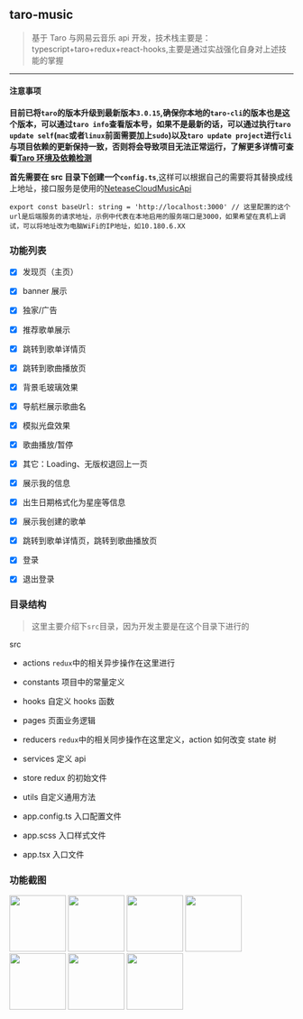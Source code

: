## taro-music

> 基于 Taro 与网易云音乐 api 开发，技术栈主要是：typescript+taro+redux+react-hooks,主要是通过实战强化自身对上述技能的掌握

<hr />

#### 注意事项

**目前已将`taro`的版本升级到最新版本`3.0.15`,确保你本地的`taro-cli`的版本也是这个版本，可以通过`taro info`查看版本号，如果不是最新的话，可以通过执行`taro update self`(`mac`或者`linux`前面需要加上`sudo`)以及`taro update project`进行`cli`与项目依赖的更新保持一致，否则将会导致项目无法正常运行，了解更多详情可查看[Taro 环境及依赖检测](http://taro-docs.jd.com/taro/docs/GETTING-STARTED.html#%E7%8E%AF%E5%A2%83%E5%8F%8A%E4%BE%9D%E8%B5%96%E6%A3%80%E6%B5%8B)**

**首先需要在 src 目录下创建一个`config.ts`**,这样可以根据自己的需要将其替换成线上地址，接口服务是使用的[NeteaseCloudMusicApi](https://binaryify.github.io/NeteaseCloudMusicApi/#/)

```
export const baseUrl: string = 'http://localhost:3000' // 这里配置的这个url是后端服务的请求地址，示例中代表在本地启用的服务端口是3000，如果希望在真机上调试，可以将地址改为电脑WiFi的IP地址，如10.180.6.XX

```

### 功能列表

- [x] 发现页（主页）

- [x] banner 展示
- [x] 独家/广告

- [x] 推荐歌单展示
- [x] 跳转到歌单详情页
- [x] 跳转到歌曲播放页
- [x] 背景毛玻璃效果
- [x] 导航栏展示歌曲名
- [x] 模拟光盘效果
- [x] 歌曲播放/暂停
- [x] 其它：Loading、无版权退回上一页
- [x] 展示我的信息
- [x] 出生日期格式化为星座等信息
- [x] 展示我创建的歌单
- [x] 跳转到歌单详情页，跳转到歌曲播放页
- [x] 登录
- [x] 退出登录

### 目录结构

> 这里主要介绍下`src`目录，因为开发主要是在这个目录下进行的

src

- actions `redux`中的相关异步操作在这里进行

- constants 项目中的常量定义

- hooks 自定义 hooks 函数

- pages 页面业务逻辑

- reducers `redux`中的相关同步操作在这里定义，action 如何改变 state 树

- services 定义 api

- store redux 的初始文件

- utils 自定义通用方法

- app.config.ts 入口配置文件

- app.scss 入口样式文件

- app.tsx 入口文件

### 功能截图

  <image width='100' src="https://raw.githubusercontent.com/wussss/mymusic/master/src/statics/screenshots/1.jpg"/> <image width='100' src="https://raw.githubusercontent.com/wussss/mymusic/master/src/statics/screenshots/2.jpg"/> <image width='100' src="https://raw.githubusercontent.com/wussss/mymusic/master/src/statics/screenshots/3.png"/> <image width='100' src="https://raw.githubusercontent.com/wussss/mymusic/master/src/statics/screenshots/4.png"/> <image width='100' src="https://raw.githubusercontent.com/wussss/mymusic/master/src/statics/screenshots/5.png"/> <image width='100' src="https://raw.githubusercontent.com/wussss/mymusic/master/src/statics/screenshots/6.png"/> <image width='100' src="https://raw.githubusercontent.com/wussss/mymusic/master/src/statics/screenshots/7.png"/>

